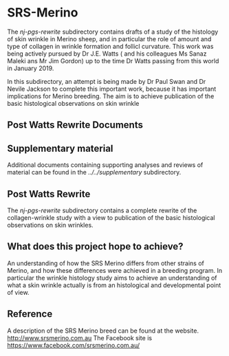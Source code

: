 # SRS-Merino #
The _nj-pgs-rewrite_ subdirectory contains drafts  of a study of the histology of skin wrinkle in Merino sheep, and in particular the role of amount and type of collagen in wrinkle formation and follicl curvature. This work was being actively pursued by Dr J.E. Watts ( and his colleagues Ms Sanaz Maleki ans Mr Jim Gordon) up to the time Dr Watts passing from this world in January 2019. 

In this subdirectory, an attempt is being made by Dr Paul Swan and Dr Nevile Jackson to complete this important work, because it has important implications for Merino breeding.  The aim is to achieve publication of the basic histological observations on skin wrinkle


## Post Watts Rewrite Documents ##



## Supplementary material ##
Additional documents containing supporting analyses and reviews of material can be found in the _../../supplementary_ subdirectory.

## Post Watts Rewrite ##
The _nj-pgs-rewrite_ subdirectory contains a complete rewrite of the collagen-wrinkle study with a view to publication of the basic histological observations on skin wrinkles. 

## What does this project hope to achieve? ##
An understanding of how  the SRS Merino differs from other strains of Merino, and how these differences were achieved in a breeding program. 
In particular the wrinkle histology study aims to achieve an understanding of what a skin wrinkle actually is from an histological and developmental point of view. 

## Reference ##
A description of the SRS Merino breed can be found at the website.
http://www.srsmerino.com.au
The Facebook site is  https://www.facebook.com/srsmerino.com.au/

